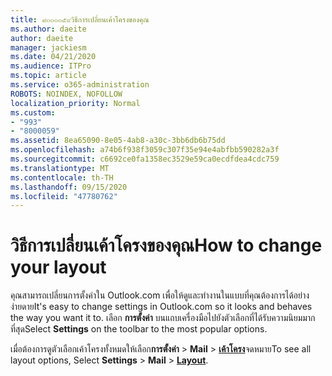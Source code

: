 ```yaml
---
title: ๘๐๐๐๐๕๙วิธีการเปลี่ยนเค้าโครงของคุณ
ms.author: daeite
author: daeite
manager: jackiesm
ms.date: 04/21/2020
ms.audience: ITPro
ms.topic: article
ms.service: o365-administration
ROBOTS: NOINDEX, NOFOLLOW
localization_priority: Normal
ms.custom:
- "993"
- "8000059"
ms.assetid: 8ea65090-8e05-4ab8-a30c-3bb6db6b75dd
ms.openlocfilehash: a74b6f938f3059c307f35e94e4abfbb590282a3f
ms.sourcegitcommit: c6692ce0fa1358ec3529e59ca0ecdfdea4cdc759
ms.translationtype: MT
ms.contentlocale: th-TH
ms.lasthandoff: 09/15/2020
ms.locfileid: "47780762"
---
```

# <a name="how-to-change-your-layout"></a><span data-ttu-id="3504c-102">วิธีการเปลี่ยนเค้าโครงของคุณ</span><span class="sxs-lookup"><span data-stu-id="3504c-102">How to change your layout</span></span>

<span data-ttu-id="3504c-103">คุณสามารถเปลี่ยนการตั้งค่าใน Outlook.com เพื่อให้ดูและทำงานในแบบที่คุณต้องการได้อย่างง่ายดาย</span><span class="sxs-lookup"><span data-stu-id="3504c-103">It's easy to change settings in Outlook.com so it looks and behaves the way you want it to.</span></span> <span data-ttu-id="3504c-104">เลือก **การตั้งค่า** บนแถบเครื่องมือไปยังตัวเลือกที่ได้รับความนิยมมากที่สุด</span><span class="sxs-lookup"><span data-stu-id="3504c-104">Select **Settings** on the toolbar to the most popular options.</span></span>

<span data-ttu-id="3504c-105">เมื่อต้องการดูตัวเลือกเค้าโครงทั้งหมดให้เลือก**การตั้งค่า**  >  **Mail**  >  [**เค้าโครง**](https://outlook.live.com/mail/options/mail/layout)จดหมาย</span><span class="sxs-lookup"><span data-stu-id="3504c-105">To see all layout options, Select **Settings** > **Mail** > [**Layout**](https://outlook.live.com/mail/options/mail/layout).</span></span>
  
